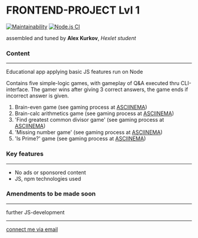 # **FRONTEND-PROJECT Lvl 1**

[![Maintainability](https://api.codeclimate.com/v1/badges/85854609ef666849c490/maintainability)](https://codeclimate.com/github/alex-kurkov/frontend-project-lvl1/maintainability)
[![Node.js CI](https://github.com/alex-kurkov/frontend-project-lvl1/workflows/Node.js%20CI/badge.svg)](https://github.com/alex-kurkov/frontend-project-lvl1/actions)

assembled and tuned by **Alex Kurkov**,
_Hexlet student_

### **Content**
---------------------

Educational app applying basic JS features run on Node

Contains five simple-logic games, with gameplay of Q&A executed thru CLI-interface.
The gamer wins after giving 3 correct answers, the game ends if incorrect answer is given.


1. Brain-even game (see gaming process at [ASCIINEMA](https://asciinema.org/a/sKIRnD0nmO0w6rZO6oV8mwfcS))
2. Brain-calc arithmetics game (see gaming process at [ASCIINEMA](https://asciinema.org/a/GL2o1epf6ZAM7eT8TM3Pqtzuh))
3. 'Find greatest common divisor game' (see gaming process at [ASCIINEMA](https://asciinema.org/a/qxRgVpbSoSfWauzrzpAUh1hLh))
4. 'Missing number game' (see gaming process at [ASCIINEMA](https://asciinema.org/a/EB3OQ9HDrlirvao5hlFgr46ck))
5. 'Is Prime?' game (see gaming process at [ASCIINEMA](https://asciinema.org/a/VUKaEm1fORDQ4olccZPKOEWWU))



### **Key features**
---------------------
* No ads or sponsored content
* JS, npm technologies used


### **Amendments to be made soon**
----------------------------------

further JS-development

--------
[connect me via email](mailto:alexkourkov@yandex.ru "Email")
